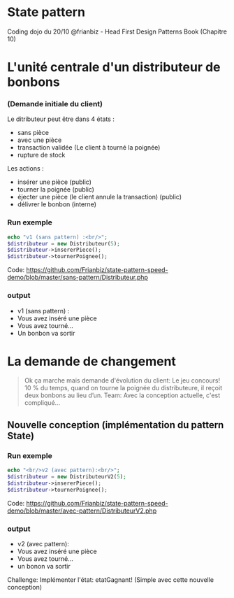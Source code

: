 # State pattern
Coding dojo du 20/10 @frianbiz - Head First Design Patterns Book (Chapitre 10)

# L'unité centrale d'un distributeur de bonbons
### (Demande initiale du client)
Le ditributeur peut être dans 4 états :
 - sans pièce
 - avec une pièce
 - transaction validée (Le client à tourné la poignée)
 - rupture de stock
 
Les actions :
- insérer une pièce (public)
- tourner la poignée (public)
- éjecter une pièce (le client annule la transaction) (public)
- délivrer le bonbon (interne)

### Run exemple
```php
echo "v1 (sans pattern) :<br/>";
$distributeur = new Distributeur(5);
$distributeur->insererPiece();
$distributeur->tournerPoignee();
```
Code: https://github.com/Frianbiz/state-pattern-speed-demo/blob/master/sans-pattern/Distributeur.php

### output
 - v1 (sans pattern) :
 - Vous avez inséré une pièce
 - Vous avez tourné...
 - Un bonbon va sortir
 
# La demande de changement
> Ok ça marche mais demande d'évolution du client: Le jeu concours! 10 % du temps, quand on tourne la poignée du distributeure, il reçoit deux bonbons au lieu d’un.
> Team: Avec la conception actuelle, c'est compliqué...

## Nouvelle conception (implémentation du pattern State)
### Run exemple
```php
echo "<br/>v2 (avec pattern):<br/>";
$distributeur = new DistributeurV2(5);
$distributeur->insererPiece();
$distributeur->tournerPoignee();
```
Code: https://github.com/Frianbiz/state-pattern-speed-demo/blob/master/avec-pattern/DistributeurV2.php

### output
 - v2 (avec pattern):
 - Vous avez inséré une pièce
 - Vous avez tourné...
 - un bonon va sortir

Challenge: Implémenter l'état: etatGagnant! (Simple avec cette nouvelle conception)
 




